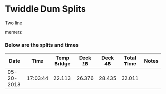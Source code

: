 # Twiddle Dum Splits 

Two 
line

memerz

### Below are the splits and times

|Date|Time|Temp Bridge|Deck 2B|Deck 4B|Total Time|Notes|
|---|---|---|---|---|---|---|
| 05-20-2018 | 17:03:44 | 22.113 | 26.376 | 28.435 | 32.011 |  |